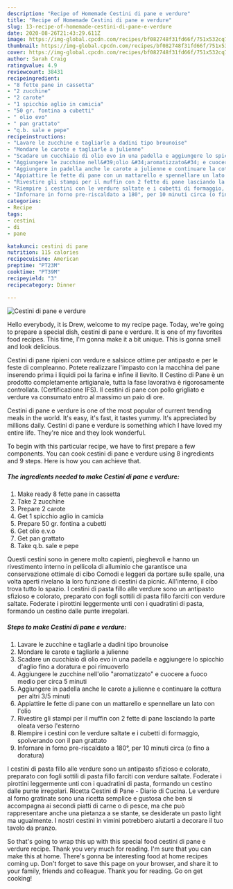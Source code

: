 ```yaml
---
description: "Recipe of Homemade Cestini di pane e verdure"
title: "Recipe of Homemade Cestini di pane e verdure"
slug: 13-recipe-of-homemade-cestini-di-pane-e-verdure
date: 2020-08-26T21:43:29.611Z
image: https://img-global.cpcdn.com/recipes/bf082748f31fd66f/751x532cq70/cestini-di-pane-e-verdure-recipe-main-photo.jpg
thumbnail: https://img-global.cpcdn.com/recipes/bf082748f31fd66f/751x532cq70/cestini-di-pane-e-verdure-recipe-main-photo.jpg
cover: https://img-global.cpcdn.com/recipes/bf082748f31fd66f/751x532cq70/cestini-di-pane-e-verdure-recipe-main-photo.jpg
author: Sarah Craig
ratingvalue: 4.9
reviewcount: 38431
recipeingredient:
- "8 fette pane in cassetta"
- "2 zucchine"
- "2 carote"
- "1 spicchio aglio in camicia"
- "50 gr. fontina a cubetti"
- " olio evo"
- " pan grattato"
- "q.b. sale e pepe"
recipeinstructions:
- "Lavare le zucchine e tagliarle a dadini tipo brounoise"
- "Mondare le carote e tagliarle a julienne"
- "Scadare un cucchiaio di olio evo in una padella e aggiungere lo spicchio d&#39;aglio fino a doratura e poi rimuoverlo"
- "Aggiungere le zucchine nell&#39;olio &#34;aromatizzato&#34; e cuocere a fuoco medio per circa 5 minuti"
- "Aggiungere in padella anche le carote a julienne e continuare la cottura per altri 3/5 minuti"
- "Appiattire le fette di pane con un mattarello e spennellare un lato con l&#39;olio"
- "Rivestire gli stampi per il muffin con 2 fette di pane lasciando la parte oleata verso l&#39;esterno"
- "Riempire i cestini con le verdure saltate e i cubetti di formaggio, spolverando con il pan grattato"
- "Infornare in forno pre-riscaldato a 180°, per 10 minuti circa (o fino a doratura)"
categories:
- Recipe
tags:
- cestini
- di
- pane

katakunci: cestini di pane 
nutrition: 115 calories
recipecuisine: American
preptime: "PT23M"
cooktime: "PT39M"
recipeyield: "3"
recipecategory: Dinner

---
```



![Cestini di pane e verdure](https://img-global.cpcdn.com/recipes/bf082748f31fd66f/751x532cq70/cestini-di-pane-e-verdure-recipe-main-photo.jpg)

Hello everybody, it is Drew, welcome to my recipe page. Today, we're going to prepare a special dish, cestini di pane e verdure. It is one of my favorites food recipes. This time, I'm gonna make it a bit unique. This is gonna smell and look delicious.

Cestini di pane ripieni con verdure e salsicce ottime per antipasto e per le feste di compleanno. Potete realizzare l&#39;impasto con la macchina del pane inserendo prima i liquidi poi la farina e infine il lievito. Il Cestino di Pane è un prodotto completamente artigianale, tutta la fase lavorativa è rigorosamente controllata. (Certificazione IFS). Il cestini di pane con pollo grigliato e verdure va consumato entro al massimo un paio di ore.

Cestini di pane e verdure is one of the most popular of current trending meals in the world. It's easy, it's fast, it tastes yummy. It's appreciated by millions daily. Cestini di pane e verdure is something which I have loved my entire life. They're nice and they look wonderful.


To begin with this particular recipe, we have to first prepare a few components. You can cook cestini di pane e verdure using 8 ingredients and 9 steps. Here is how you can achieve that.

<!--inarticleads1-->

##### The ingredients needed to make Cestini di pane e verdure:

1. Make ready 8 fette pane in cassetta
1. Take 2 zucchine
1. Prepare 2 carote
1. Get 1 spicchio aglio in camicia
1. Prepare 50 gr. fontina a cubetti
1. Get  olio e.v.o
1. Get  pan grattato
1. Take q.b. sale e pepe


Questi cestini sono in genere molto capienti, pieghevoli e hanno un rivestimento interno in pellicola di alluminio che garantisce una conservazione ottimale di cibo Comodi e leggeri da portare sulle spalle, una volta aperti rivelano la loro funzione di cestini da picnic. All&#39;interno, il cibo trova tutto lo spazio. I cestini di pasta fillo alle verdure sono un antipasto sfizioso e colorato, preparato con fogli sottili di pasta fillo farciti con verdure saltate. Foderate i pirottini leggermente unti con i quadratini di pasta, formando un cestino dalle punte irregolari. 

<!--inarticleads2-->

##### Steps to make Cestini di pane e verdure:

1. Lavare le zucchine e tagliarle a dadini tipo brounoise
1. Mondare le carote e tagliarle a julienne
1. Scadare un cucchiaio di olio evo in una padella e aggiungere lo spicchio d&#39;aglio fino a doratura e poi rimuoverlo
1. Aggiungere le zucchine nell&#39;olio &#34;aromatizzato&#34; e cuocere a fuoco medio per circa 5 minuti
1. Aggiungere in padella anche le carote a julienne e continuare la cottura per altri 3/5 minuti
1. Appiattire le fette di pane con un mattarello e spennellare un lato con l&#39;olio
1. Rivestire gli stampi per il muffin con 2 fette di pane lasciando la parte oleata verso l&#39;esterno
1. Riempire i cestini con le verdure saltate e i cubetti di formaggio, spolverando con il pan grattato
1. Infornare in forno pre-riscaldato a 180°, per 10 minuti circa (o fino a doratura)


I cestini di pasta fillo alle verdure sono un antipasto sfizioso e colorato, preparato con fogli sottili di pasta fillo farciti con verdure saltate. Foderate i pirottini leggermente unti con i quadratini di pasta, formando un cestino dalle punte irregolari. Ricetta Cestini di Pane - Diario di Cucina. Le verdure al forno gratinate sono una ricetta semplice e gustosa che ben si accompagna ai secondi piatti di carne o di pesce, ma che può rappresentare anche una pietanza a se stante, se desiderate un pasto light ma ugualmente. I nostri cestini in vimini potrebbero aiutarti a decorare il tuo tavolo da pranzo. 

So that's going to wrap this up with this special food cestini di pane e verdure recipe. Thank you very much for reading. I'm sure that you can make this at home. There's gonna be interesting food at home recipes coming up. Don't forget to save this page on your browser, and share it to your family, friends and colleague. Thank you for reading. Go on get cooking!
